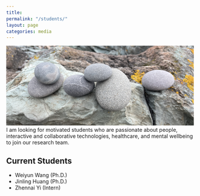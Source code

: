 ```yaml
---
title: 
permalink: "/students/"
layout: page
categories: media
---
```

![pebble](assets/pebbles.jpg)
I am looking for motivated students who are passionate about people, interactive and collaborative technologies, healthcare, and mental wellbeing to join our research team.

## Current Students

 - Weiyun Wang (Ph.D.)
 - Jinling Huang (Ph.D.)
 - Zhennai Yi (Intern)


